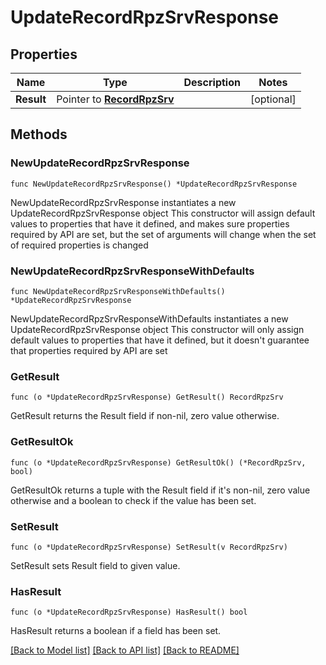 # UpdateRecordRpzSrvResponse

## Properties

Name | Type | Description | Notes
------------ | ------------- | ------------- | -------------
**Result** | Pointer to [**RecordRpzSrv**](RecordRpzSrv.md) |  | [optional] 

## Methods

### NewUpdateRecordRpzSrvResponse

`func NewUpdateRecordRpzSrvResponse() *UpdateRecordRpzSrvResponse`

NewUpdateRecordRpzSrvResponse instantiates a new UpdateRecordRpzSrvResponse object
This constructor will assign default values to properties that have it defined,
and makes sure properties required by API are set, but the set of arguments
will change when the set of required properties is changed

### NewUpdateRecordRpzSrvResponseWithDefaults

`func NewUpdateRecordRpzSrvResponseWithDefaults() *UpdateRecordRpzSrvResponse`

NewUpdateRecordRpzSrvResponseWithDefaults instantiates a new UpdateRecordRpzSrvResponse object
This constructor will only assign default values to properties that have it defined,
but it doesn't guarantee that properties required by API are set

### GetResult

`func (o *UpdateRecordRpzSrvResponse) GetResult() RecordRpzSrv`

GetResult returns the Result field if non-nil, zero value otherwise.

### GetResultOk

`func (o *UpdateRecordRpzSrvResponse) GetResultOk() (*RecordRpzSrv, bool)`

GetResultOk returns a tuple with the Result field if it's non-nil, zero value otherwise
and a boolean to check if the value has been set.

### SetResult

`func (o *UpdateRecordRpzSrvResponse) SetResult(v RecordRpzSrv)`

SetResult sets Result field to given value.

### HasResult

`func (o *UpdateRecordRpzSrvResponse) HasResult() bool`

HasResult returns a boolean if a field has been set.


[[Back to Model list]](../README.md#documentation-for-models) [[Back to API list]](../README.md#documentation-for-api-endpoints) [[Back to README]](../README.md)


